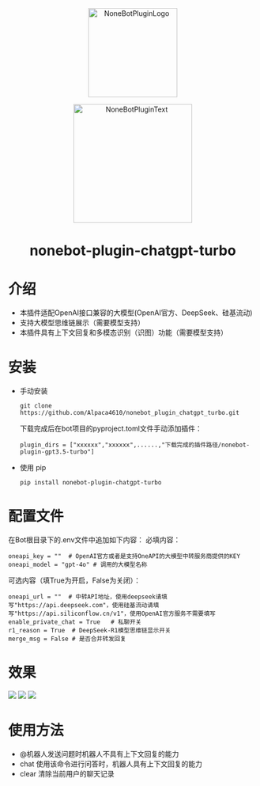 <div align="center">
  <a href="https://v2.nonebot.dev/store"><img src="https://github.com/A-kirami/nonebot-plugin-template/blob/resources/nbp_logo.png" width="180" height="180" alt="NoneBotPluginLogo"></a>
  <br>
  <p><img src="https://github.com/A-kirami/nonebot-plugin-template/blob/resources/NoneBotPlugin.svg" width="240" alt="NoneBotPluginText"></p>
</div>

<div align="center">

# nonebot-plugin-chatgpt-turbo
</div>

# 介绍
- 本插件适配OpenAI接口兼容的大模型(OpenAI官方、DeepSeek、硅基流动)
- 支持大模型思维链展示（需要模型支持）
- 本插件具有上下文回复和多模态识别（识图）功能（需要模型支持）

# 安装

* 手动安装
  ```
  git clone https://github.com/Alpaca4610/nonebot_plugin_chatgpt_turbo.git
  ```

  下载完成后在bot项目的pyproject.toml文件手动添加插件：

  ```
  plugin_dirs = ["xxxxxx","xxxxxx",......,"下载完成的插件路径/nonebot-plugin-gpt3.5-turbo"]
  ```
* 使用 pip
  ```
  pip install nonebot-plugin-chatgpt-turbo
  ```

# 配置文件

在Bot根目录下的.env文件中追加如下内容：
必填内容：

```
oneapi_key = ""  # OpenAI官方或者是支持OneAPI的大模型中转服务商提供的KEY
oneapi_model = "gpt-4o" # 调用的大模型名称
```

可选内容（填True为开启，False为关闭）：
```
oneapi_url = ""  # 中转API地址，使用deepseek请填写"https://api.deepseek.com"，使用硅基流动请填写"https://api.siliconflow.cn/v1"，使用OpenAI官方服务不需要填写
enable_private_chat = True   # 私聊开关
r1_reason = True  # DeepSeek-R1模型思维链显示开关
merge_msg = False # 是否合并转发回复
```

# 效果
![](demo.jpg)
![](demo2.png)
![](demo3.png)

# 使用方法

- @机器人发送问题时机器人不具有上下文回复的能力
- chat 使用该命令进行问答时，机器人具有上下文回复的能力
- clear 清除当前用户的聊天记录
